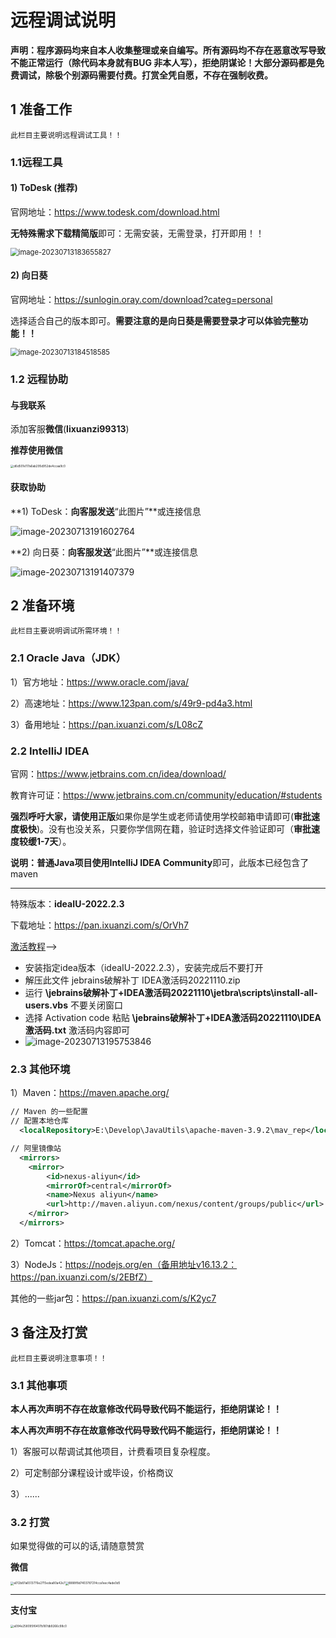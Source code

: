 # 远程调试说明

**声明：程序源码均来自本人收集整理或亲自编写。所有源码均不存在恶意改写导致不能正常运行（除代码本身就有BUG 非本人写），拒绝阴谋论！大部分源码都是免费调试，除极个别源码需要付费。打赏全凭自愿，不存在强制收费。**

## 1 准备工作

`此栏目主要说明远程调试工具！！`

### 1.1远程工具

#### **1) ToDesk (推荐)**

官网地址：https://www.todesk.com/download.html

**无特殊需求下载精简版**即可：无需安装，无需登录，打开即用！！

<img src="https://img.ixuanzi.com/images/typora/image-20230713183655827.png" alt="image-20230713183655827" style="zoom: 80%;" />

#### **2) 向日葵**

官网地址：https://sunlogin.oray.com/download?categ=personal

选择适合自己的版本即可。**需要注意的是向日葵是需要登录才可以体验完整功能！！**

<img src="https://img.ixuanzi.com/images/typora/image-20230713184518585.png" alt="image-20230713184518585" style="zoom: 80%;" />

### 1.2 远程协助

#### 与我联系

添加客服**微信**(**lixuanzi99313**)

**推荐使用微信**

<img src="https://img.ixuanzi.com/images/typora/d6d501e117a6ab295d952de4ccaa9c0.jpg" alt="d6d501e117a6ab295d952de4ccaa9c0" style="zoom: 33%;" />     

#### **获取协助**

**1) ToDesk：**向客服发送**“此图片”**或连接信息

<img src="https://img.ixuanzi.com/images/typora/image-20230713191602764.png" alt="image-20230713191602764"  />

**2) 向日葵：**向客服发送**“此图片”**或连接信息

![image-20230713191407379](https://img.ixuanzi.com/images/typora/image-20230713191407379.png)



## 2 准备环境

`此栏目主要说明调试所需环境！！`

### 2.1 Oracle Java（JDK）

1）官方地址：https://www.oracle.com/java/

2）高速地址：https://www.123pan.com/s/49r9-pd4a3.html

3）备用地址：https://pan.ixuanzi.com/s/L08cZ

### 2.2 IntelliJ IDEA

官网：https://www.jetbrains.com.cn/idea/download/

教育许可证：https://www.jetbrains.com.cn/community/education/#students

**强烈呼吁大家，请使用正版**如果你是学生或老师请使用学校邮箱申请即可(**审批速度极快**)。没有也没关系，只要你学信网在籍，验证时选择文件验证即可（**审批速度较缓1-7天**）。

**说明：**普通Java项目使用**IntelliJ IDEA Community**即可，此版本已经包含了maven

---

特殊版本：**ideaIU-2022.2.3**

下载地址：https://pan.ixuanzi.com/s/OrVh7

[激活教程](https://www.hereitis.cn/articleDetails/867)-->

- 安装指定idea版本（ideaIU-2022.2.3），安装完成后不要打开
- 解压此文件 jebrains破解补丁 IDEA激活码20221110.zip
- 运行  **\jebrains破解补丁+IDEA激活码20221110\jetbra\scripts\install-all-users.vbs**  不要关闭窗口
- 选择 Activation code 粘贴  **\jebrains破解补丁+IDEA激活码20221110\IDEA激活码.txt**  激活码内容即可
- ![image-20230713195753846](https://img.ixuanzi.com/images/typora/image-20230713195753846.png)

### 2.3 其他环境

1）Maven：https://maven.apache.org/

```xml
// Maven 的一些配置
// 配置本地仓库
  <localRepository>E:\Develop\JavaUtils\apache-maven-3.9.2\mav_rep</localRepository>

// 阿里镜像站
  <mirrors>
    <mirror> 
        <id>nexus-aliyun</id> 
        <mirrorOf>central</mirrorOf> 
        <name>Nexus aliyun</name> 
        <url>http://maven.aliyun.com/nexus/content/groups/public</url> 
    </mirror>
  </mirrors>
```

2）Tomcat：https://tomcat.apache.org/

3）NodeJs：https://nodejs.org/en（备用地址v16.13.2：https://pan.ixuanzi.com/s/2EBfZ）

其他的一些jar包：https://pan.ixuanzi.com/s/K2yc7

## 3 备注及打赏

`此栏目主要说明注意事项！！`

### 3.1 其他事项

**本人再次声明不存在故意修改代码导致代码不能运行，拒绝阴谋论！！**

**本人再次声明不存在故意修改代码导致代码不能运行，拒绝阴谋论！！**

1）客服可以帮调试其他项目，计费看项目复杂程度。

2）可定制部分课程设计或毕设，价格商议

3）......

### 3.2 打赏

如果觉得做的可以的话,请随意赞赏

**微信**

<img src="https://img.ixuanzi.com/images/typora/a012b87a6513776e2715edea80a42e7.jpg" alt="a012b87a6513776e2715edea80a42e7" style="zoom: 33%;" /><img src="https://img.ixuanzi.com/images/typora/8888f8d7403787214cca1eec4ade0d5.jpg" alt="8888f8d7403787214cca1eec4ade0d5" style="zoom: 33%;" />

---

**支付宝**

<img src="https://img.ixuanzi.com/images/typora/a094e258095f6407b187db9266c98c0.jpg" alt="a094e258095f6407b187db9266c98c0" style="zoom: 33%;" />

